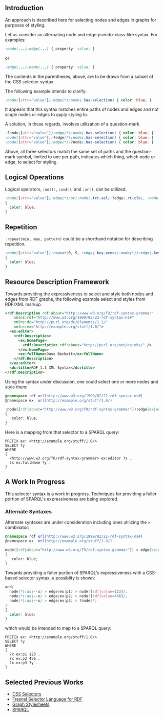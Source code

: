 ## Introduction

An approach is described here for selecting nodes and edges in graphs for purposes of styling.

Let us consider an alternating node and edge pseudo-class-like syntax. For examples:
```css
:node(...):edge(...) { property: value; }
```
or
```css
:edge(...):node(...) { property: value; }
```

The contents in the parentheses, above, are to be drawn from a subset of the CSS selector syntax.

The following example intends to clarify:
```css
:node([attr="value"]):edge(*):node(.has-selection) { color: blue; }
```

It appears that this syntax matches entire paths of nodes and edges and not single nodes or edges to apply styling to.

A solution, in these regards, involves utilization of a question-mark.

```css
:?node([attr="value"]):edge(*):node(.has-selection) { color: blue; }
:node([attr="value"]):?edge(*):node(.has-selection) { color: blue; }
:node([attr="value"]):edge(*):?node(.has-selection) { color: blue; }
```

Above, all three selectors match the same set of paths and the question-mark symbol, limited to one per path, indicates which thing, which node or edge, to select for styling.

## Logical Operations

Logical operators, `:not()`, `:and()`, and `:or()`, can be utilized.

```css
:node([attr="value"]):edge(*):or(:node(.txt-sel):?edge(.rt-clk), :node(.img-sel):?edge(.rt-clk)):node(.context-menu)
{
  color: blue;
}
```

## Repetition

`:repeat(min, max, pattern)` could be a shorthand notation for describing repetition.

```css
:node([attr="value"]):repeat(0, 9, :edge(.key-press):node(*)):edge(.key-press):?node(*)
{
  color: blue;
}
```

## Resource Description Framework

Towards providing the expressiveness to select and style both nodes and edges from RDF graphs, the following example select and styles from RDF/XML markup.

```rdf
<rdf:Description rdf:about="http://www.w3.org/TR/rdf-syntax-grammar"
    xmlns:rdf="http://www.w3.org/1999/02/22-rdf-syntax-ns#"
    xmlns:dc="http://purl.org/dc/elements/1.1/"
    xmlns:ex="http://example.org/stuff/1.0/">
  <ex:editor>
    <rdf:Description>
      <ex:homePage>
        <rdf:Description rdf:about="http://purl.org/net/dajobe/" />
      </ex:homePage>
      <ex:fullName>Dave Beckett</ex:fullName>
    </rdf:Description>
  </ex:editor>
  <dc:title>RDF 1.1 XML Syntax</dc:title>
</rdf:Description>
```

Using the syntax under discussion, one could select one or more nodes and style them:

```css
@namespace rdf url(http://www.w3.org/1999/02/22-rdf-syntax-ns#)
@namespace ex  url(http://example.org/stuff/1.0/)

:node([rdf|about="http://www.w3.org/TR/rdf-syntax-grammar"]):edge(ex|editor):node(*):edge(ex|fullName):?node(*)
{
   color: blue;
}
```

Here is a mapping from that selector to a SPARQL query:

```sparql
PREFIX ex: <http://example.org/stuff/1.0/>
SELECT ?y
WHERE
{
  <http://www.w3.org/TR/rdf-syntax-grammar> ex:editor ?x .
  ?x ex:fullName ?y .
}
```

## A Work In Progress
This selector syntax is a work in progress. Techniques for providing a fuller portion of SPARQL's expressiveness are being explored.

### Alternate Syntaxes
Alternate syntaxes are under consideration including ones utilizing the `>` combinator:

```css
@namespace rdf url(http://www.w3.org/1999/02/22-rdf-syntax-ns#)
@namespace ex  url(http://example.org/stuff/1.0/)

node([rdf|about="http://www.w3.org/TR/rdf-syntax-grammar"]) > edge(ex|editor) > node(*) > edge(ex|fullName) > ?node(*)
{
   color: blue;
}
```

Towards providing a fuller portion of SPARQL's expressiveness with a CSS-based selector syntax, a possiblity is shown:

```css
and(
  node(*):as(--x) > edge(ex|p1) > node([rdf|value=123]),
  node(*):as(--x) > edge(ex|p2) > node([rdf|value=456]),
  node(*):as(--x) > edge(ex|p3) > ?node(*)
)
{
  color: blue;
}
```

which would be intended to map to a SPARQL query:

```sparql
PREFIX ex: <http://example.org/stuff/1.0/>
SELECT ?y
WHERE
{
  ?x ex:p1 123 .
  ?x ex:p2 456 .
  ?x ex:p3 ?y .
}
```

## Selected Previous Works
* [CSS Selectors](https://www.w3.org/TR/selectors-4/)
* [Fresnel Selector Language for RDF](https://www.w3.org/2005/04/fresnel-info/fsl/)
* [Graph Stylesheets](https://www.w3.org/2001/11/IsaViz/gss/gssmanual.html)
* [SPARQL](https://www.w3.org/TR/sparql11-query/)
